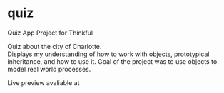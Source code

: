 # quiz
Quiz App Project for Thinkful

Quiz about the city of Charlotte.  
Displays my understanding of how to work with objects, prototypical inheritance, and how to use it. 
Goal of the project was to use objects to model real world processes.

Live preview avaliable at
